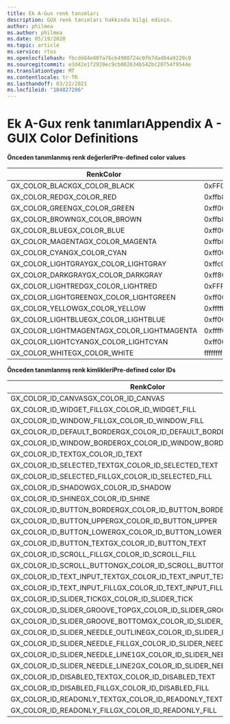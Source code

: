 ```yaml
---
title: Ek A-Gux renk tanımları
description: GUX renk tanımları hakkında bilgi edinin.
author: philmea
ms.author: philmea
ms.date: 05/19/2020
ms.topic: article
ms.service: rtos
ms.openlocfilehash: fbcddd4e807a76cb4980724c0fb7dad84a9229c0
ms.sourcegitcommit: e3d42e1f2920ec9cb002634b542bc20754f9544e
ms.translationtype: MT
ms.contentlocale: tr-TR
ms.lasthandoff: 03/22/2021
ms.locfileid: "104827286"
---
```

# <a name="appendix-a---guix-color-definitions"></a><span data-ttu-id="2b51e-103">Ek A-Gux renk tanımları</span><span class="sxs-lookup"><span data-stu-id="2b51e-103">Appendix A - GUIX Color Definitions</span></span> 

<span data-ttu-id="2b51e-104">__**Önceden tanımlanmış renk değerleri**__</span><span class="sxs-lookup"><span data-stu-id="2b51e-104">__**Pre-defined color values**__</span></span>

| <span data-ttu-id="2b51e-105">Renk</span><span class="sxs-lookup"><span data-stu-id="2b51e-105">Color</span></span>                            | <span data-ttu-id="2b51e-106">Değer</span><span class="sxs-lookup"><span data-stu-id="2b51e-106">Value</span></span>           |
| -------------------------------- | --------------- |
| <span data-ttu-id="2b51e-107">GX_COLOR_BLACK</span><span class="sxs-lookup"><span data-stu-id="2b51e-107">GX_COLOR_BLACK</span></span>                   | <span data-ttu-id="2b51e-108">0xFF000000</span><span class="sxs-lookup"><span data-stu-id="2b51e-108">0xff000000</span></span>      |
| <span data-ttu-id="2b51e-109">GX_COLOR_RED</span><span class="sxs-lookup"><span data-stu-id="2b51e-109">GX_COLOR_RED</span></span>                     | <span data-ttu-id="2b51e-110">0xffb80000</span><span class="sxs-lookup"><span data-stu-id="2b51e-110">0xffb80000</span></span>      |
| <span data-ttu-id="2b51e-111">GX_COLOR_GREEN</span><span class="sxs-lookup"><span data-stu-id="2b51e-111">GX_COLOR_GREEN</span></span>                   | <span data-ttu-id="2b51e-112">0xff00bc00</span><span class="sxs-lookup"><span data-stu-id="2b51e-112">0xff00bc00</span></span>      |
| <span data-ttu-id="2b51e-113">GX_COLOR_BROWN</span><span class="sxs-lookup"><span data-stu-id="2b51e-113">GX_COLOR_BROWN</span></span>                   | <span data-ttu-id="2b51e-114">0xffb8bc00</span><span class="sxs-lookup"><span data-stu-id="2b51e-114">0xffb8bc00</span></span>      |
| <span data-ttu-id="2b51e-115">GX_COLOR_BLUE</span><span class="sxs-lookup"><span data-stu-id="2b51e-115">GX_COLOR_BLUE</span></span>                    | <span data-ttu-id="2b51e-116">0xff0000b8</span><span class="sxs-lookup"><span data-stu-id="2b51e-116">0xff0000b8</span></span>      |
| <span data-ttu-id="2b51e-117">GX_COLOR_MAGENTA</span><span class="sxs-lookup"><span data-stu-id="2b51e-117">GX_COLOR_MAGENTA</span></span>                 | <span data-ttu-id="2b51e-118">0xffb800b8</span><span class="sxs-lookup"><span data-stu-id="2b51e-118">0xffb800b8</span></span>      |
| <span data-ttu-id="2b51e-119">GX_COLOR_CYAN</span><span class="sxs-lookup"><span data-stu-id="2b51e-119">GX_COLOR_CYAN</span></span>                    | <span data-ttu-id="2b51e-120">0xff00bcb8</span><span class="sxs-lookup"><span data-stu-id="2b51e-120">0xff00bcb8</span></span>      |
| <span data-ttu-id="2b51e-121">GX_COLOR_LIGHTGRAY</span><span class="sxs-lookup"><span data-stu-id="2b51e-121">GX_COLOR_LIGHTGRAY</span></span>               | <span data-ttu-id="2b51e-122">0xffc0c0c0</span><span class="sxs-lookup"><span data-stu-id="2b51e-122">0xffc0c0c0</span></span>      |
| <span data-ttu-id="2b51e-123">GX_COLOR_DARKGRAY</span><span class="sxs-lookup"><span data-stu-id="2b51e-123">GX_COLOR_DARKGRAY</span></span>                | <span data-ttu-id="2b51e-124">0xff808080</span><span class="sxs-lookup"><span data-stu-id="2b51e-124">0xff808080</span></span>      |
| <span data-ttu-id="2b51e-125">GX_COLOR_LIGHTRED</span><span class="sxs-lookup"><span data-stu-id="2b51e-125">GX_COLOR_LIGHTRED</span></span>                | <span data-ttu-id="2b51e-126">0xFFFF0000</span><span class="sxs-lookup"><span data-stu-id="2b51e-126">0xffff0000</span></span>      |
| <span data-ttu-id="2b51e-127">GX_COLOR_LIGHTGREEN</span><span class="sxs-lookup"><span data-stu-id="2b51e-127">GX_COLOR_LIGHTGREEN</span></span>              | <span data-ttu-id="2b51e-128">0xff00ff00</span><span class="sxs-lookup"><span data-stu-id="2b51e-128">0xff00ff00</span></span>      |
| <span data-ttu-id="2b51e-129">GX_COLOR_YELLOW</span><span class="sxs-lookup"><span data-stu-id="2b51e-129">GX_COLOR_YELLOW</span></span>                  | <span data-ttu-id="2b51e-130">0xffffff00</span><span class="sxs-lookup"><span data-stu-id="2b51e-130">0xffffff00</span></span>      |
| <span data-ttu-id="2b51e-131">GX_COLOR_LIGHTBLUE</span><span class="sxs-lookup"><span data-stu-id="2b51e-131">GX_COLOR_LIGHTBLUE</span></span>               | <span data-ttu-id="2b51e-132">0xff0000ff</span><span class="sxs-lookup"><span data-stu-id="2b51e-132">0xff0000ff</span></span>      |
| <span data-ttu-id="2b51e-133">GX_COLOR_LIGHTMAGENTA</span><span class="sxs-lookup"><span data-stu-id="2b51e-133">GX_COLOR_LIGHTMAGENTA</span></span>            | <span data-ttu-id="2b51e-134">0xffff00ff</span><span class="sxs-lookup"><span data-stu-id="2b51e-134">0xffff00ff</span></span>      |
| <span data-ttu-id="2b51e-135">GX_COLOR_LIGHTCYAN</span><span class="sxs-lookup"><span data-stu-id="2b51e-135">GX_COLOR_LIGHTCYAN</span></span>               | <span data-ttu-id="2b51e-136">0xff00ffff</span><span class="sxs-lookup"><span data-stu-id="2b51e-136">0xff00ffff</span></span>      |
| <span data-ttu-id="2b51e-137">GX_COLOR_WHITE</span><span class="sxs-lookup"><span data-stu-id="2b51e-137">GX_COLOR_WHITE</span></span>                   | <span data-ttu-id="2b51e-138">ffffffff</span><span class="sxs-lookup"><span data-stu-id="2b51e-138">0xffffffff</span></span>      |

<span data-ttu-id="2b51e-139">__**Önceden tanımlanmış renk kimlikleri**__</span><span class="sxs-lookup"><span data-stu-id="2b51e-139">__**Pre-defined color IDs**__</span></span>

| <span data-ttu-id="2b51e-140">Renk</span><span class="sxs-lookup"><span data-stu-id="2b51e-140">Color</span></span>                             | <span data-ttu-id="2b51e-141">Değer</span><span class="sxs-lookup"><span data-stu-id="2b51e-141">Value</span></span> |
|---------------------------------- | ---- |
| <span data-ttu-id="2b51e-142">GX_COLOR_ID_CANVAS</span><span class="sxs-lookup"><span data-stu-id="2b51e-142">GX_COLOR_ID_CANVAS</span></span>                | <span data-ttu-id="2b51e-143">0</span><span class="sxs-lookup"><span data-stu-id="2b51e-143">0</span></span>    |
| <span data-ttu-id="2b51e-144">GX_COLOR_ID_WIDGET_FILL</span><span class="sxs-lookup"><span data-stu-id="2b51e-144">GX_COLOR_ID_WIDGET_FILL</span></span>           | <span data-ttu-id="2b51e-145">1</span><span class="sxs-lookup"><span data-stu-id="2b51e-145">1</span></span>    |
| <span data-ttu-id="2b51e-146">GX_COLOR_ID_WINDOW_FILL</span><span class="sxs-lookup"><span data-stu-id="2b51e-146">GX_COLOR_ID_WINDOW_FILL</span></span>           | <span data-ttu-id="2b51e-147">2</span><span class="sxs-lookup"><span data-stu-id="2b51e-147">2</span></span>    |
| <span data-ttu-id="2b51e-148">GX_COLOR_ID_DEFAULT_BORDER</span><span class="sxs-lookup"><span data-stu-id="2b51e-148">GX_COLOR_ID_DEFAULT_BORDER</span></span>        | <span data-ttu-id="2b51e-149">3</span><span class="sxs-lookup"><span data-stu-id="2b51e-149">3</span></span>    |
| <span data-ttu-id="2b51e-150">GX_COLOR_ID_WINDOW_BORDER</span><span class="sxs-lookup"><span data-stu-id="2b51e-150">GX_COLOR_ID_WINDOW_BORDER</span></span>         | <span data-ttu-id="2b51e-151">4</span><span class="sxs-lookup"><span data-stu-id="2b51e-151">4</span></span>    |
| <span data-ttu-id="2b51e-152">GX_COLOR_ID_TEXT</span><span class="sxs-lookup"><span data-stu-id="2b51e-152">GX_COLOR_ID_TEXT</span></span>                  | <span data-ttu-id="2b51e-153">5</span><span class="sxs-lookup"><span data-stu-id="2b51e-153">5</span></span>    |
| <span data-ttu-id="2b51e-154">GX_COLOR_ID_SELECTED_TEXT</span><span class="sxs-lookup"><span data-stu-id="2b51e-154">GX_COLOR_ID_SELECTED_TEXT</span></span>         | <span data-ttu-id="2b51e-155">6</span><span class="sxs-lookup"><span data-stu-id="2b51e-155">6</span></span>    |
| <span data-ttu-id="2b51e-156">GX_COLOR_ID_SELECTED_FILL</span><span class="sxs-lookup"><span data-stu-id="2b51e-156">GX_COLOR_ID_SELECTED_FILL</span></span>         | <span data-ttu-id="2b51e-157">7</span><span class="sxs-lookup"><span data-stu-id="2b51e-157">7</span></span>    |
| <span data-ttu-id="2b51e-158">GX_COLOR_ID_SHADOW</span><span class="sxs-lookup"><span data-stu-id="2b51e-158">GX_COLOR_ID_SHADOW</span></span>                | <span data-ttu-id="2b51e-159">8</span><span class="sxs-lookup"><span data-stu-id="2b51e-159">8</span></span>    |
| <span data-ttu-id="2b51e-160">GX_COLOR_ID_SHINE</span><span class="sxs-lookup"><span data-stu-id="2b51e-160">GX_COLOR_ID_SHINE</span></span>                 | <span data-ttu-id="2b51e-161">9</span><span class="sxs-lookup"><span data-stu-id="2b51e-161">9</span></span>    |
| <span data-ttu-id="2b51e-162">GX_COLOR_ID_BUTTON_BORDER</span><span class="sxs-lookup"><span data-stu-id="2b51e-162">GX_COLOR_ID_BUTTON_BORDER</span></span>         | <span data-ttu-id="2b51e-163">10</span><span class="sxs-lookup"><span data-stu-id="2b51e-163">10</span></span>   |
| <span data-ttu-id="2b51e-164">GX_COLOR_ID_BUTTON_UPPER</span><span class="sxs-lookup"><span data-stu-id="2b51e-164">GX_COLOR_ID_BUTTON_UPPER</span></span>          | <span data-ttu-id="2b51e-165">11</span><span class="sxs-lookup"><span data-stu-id="2b51e-165">11</span></span>   |
| <span data-ttu-id="2b51e-166">GX_COLOR_ID_BUTTON_LOWER</span><span class="sxs-lookup"><span data-stu-id="2b51e-166">GX_COLOR_ID_BUTTON_LOWER</span></span>          | <span data-ttu-id="2b51e-167">12</span><span class="sxs-lookup"><span data-stu-id="2b51e-167">12</span></span>   |
| <span data-ttu-id="2b51e-168">GX_COLOR_ID_BUTTON_TEXT</span><span class="sxs-lookup"><span data-stu-id="2b51e-168">GX_COLOR_ID_BUTTON_TEXT</span></span>           | <span data-ttu-id="2b51e-169">13</span><span class="sxs-lookup"><span data-stu-id="2b51e-169">13</span></span>   |
| <span data-ttu-id="2b51e-170">GX_COLOR_ID_SCROLL_FILL</span><span class="sxs-lookup"><span data-stu-id="2b51e-170">GX_COLOR_ID_SCROLL_FILL</span></span>           | <span data-ttu-id="2b51e-171">14</span><span class="sxs-lookup"><span data-stu-id="2b51e-171">14</span></span>   |
| <span data-ttu-id="2b51e-172">GX_COLOR_ID_SCROLL_BUTTON</span><span class="sxs-lookup"><span data-stu-id="2b51e-172">GX_COLOR_ID_SCROLL_BUTTON</span></span>         | <span data-ttu-id="2b51e-173">15</span><span class="sxs-lookup"><span data-stu-id="2b51e-173">15</span></span>   |
| <span data-ttu-id="2b51e-174">GX_COLOR_ID_TEXT_INPUT_TEXT</span><span class="sxs-lookup"><span data-stu-id="2b51e-174">GX_COLOR_ID_TEXT_INPUT_TEXT</span></span>       | <span data-ttu-id="2b51e-175">16</span><span class="sxs-lookup"><span data-stu-id="2b51e-175">16</span></span>   |
| <span data-ttu-id="2b51e-176">GX_COLOR_ID_TEXT_INPUT_FILL</span><span class="sxs-lookup"><span data-stu-id="2b51e-176">GX_COLOR_ID_TEXT_INPUT_FILL</span></span>       | <span data-ttu-id="2b51e-177">17</span><span class="sxs-lookup"><span data-stu-id="2b51e-177">17</span></span>   |
| <span data-ttu-id="2b51e-178">GX_COLOR_ID_SLIDER_TICK</span><span class="sxs-lookup"><span data-stu-id="2b51e-178">GX_COLOR_ID_SLIDER_TICK</span></span>           | <span data-ttu-id="2b51e-179">18</span><span class="sxs-lookup"><span data-stu-id="2b51e-179">18</span></span>   |
| <span data-ttu-id="2b51e-180">GX_COLOR_ID_SLIDER_GROOVE_TOP</span><span class="sxs-lookup"><span data-stu-id="2b51e-180">GX_COLOR_ID_SLIDER_GROOVE_TOP</span></span>     | <span data-ttu-id="2b51e-181">19</span><span class="sxs-lookup"><span data-stu-id="2b51e-181">19</span></span>   |
| <span data-ttu-id="2b51e-182">GX_COLOR_ID_SLIDER_GROOVE_BOTTOM</span><span class="sxs-lookup"><span data-stu-id="2b51e-182">GX_COLOR_ID_SLIDER_GROOVE_BOTTOM</span></span>  | <span data-ttu-id="2b51e-183">20</span><span class="sxs-lookup"><span data-stu-id="2b51e-183">20</span></span>   |
| <span data-ttu-id="2b51e-184">GX_COLOR_ID_SLIDER_NEEDLE_OUTLINE</span><span class="sxs-lookup"><span data-stu-id="2b51e-184">GX_COLOR_ID_SLIDER_NEEDLE_OUTLINE</span></span> | <span data-ttu-id="2b51e-185">21</span><span class="sxs-lookup"><span data-stu-id="2b51e-185">21</span></span>   |
| <span data-ttu-id="2b51e-186">GX_COLOR_ID_SLIDER_NEEDLE_FILL</span><span class="sxs-lookup"><span data-stu-id="2b51e-186">GX_COLOR_ID_SLIDER_NEEDLE_FILL</span></span>    | <span data-ttu-id="2b51e-187">22</span><span class="sxs-lookup"><span data-stu-id="2b51e-187">22</span></span>   |
| <span data-ttu-id="2b51e-188">GX_COLOR_ID_SLIDER_NEEDLE_LINE1</span><span class="sxs-lookup"><span data-stu-id="2b51e-188">GX_COLOR_ID_SLIDER_NEEDLE_LINE1</span></span>   | <span data-ttu-id="2b51e-189">23</span><span class="sxs-lookup"><span data-stu-id="2b51e-189">23</span></span>   |
| <span data-ttu-id="2b51e-190">GX_COLOR_ID_SLIDER_NEEDLE_LINE2</span><span class="sxs-lookup"><span data-stu-id="2b51e-190">GX_COLOR_ID_SLIDER_NEEDLE_LINE2</span></span>   | <span data-ttu-id="2b51e-191">24</span><span class="sxs-lookup"><span data-stu-id="2b51e-191">24</span></span>   |
| <span data-ttu-id="2b51e-192">GX_COLOR_ID_DISABLED_TEXT</span><span class="sxs-lookup"><span data-stu-id="2b51e-192">GX_COLOR_ID_DISABLED_TEXT</span></span>         | <span data-ttu-id="2b51e-193">25</span><span class="sxs-lookup"><span data-stu-id="2b51e-193">25</span></span>   |
| <span data-ttu-id="2b51e-194">GX_COLOR_ID_DISABLED_FILL</span><span class="sxs-lookup"><span data-stu-id="2b51e-194">GX_COLOR_ID_DISABLED_FILL</span></span>         | <span data-ttu-id="2b51e-195">26</span><span class="sxs-lookup"><span data-stu-id="2b51e-195">26</span></span>   |
| <span data-ttu-id="2b51e-196">GX_COLOR_ID_READONLY_TEXT</span><span class="sxs-lookup"><span data-stu-id="2b51e-196">GX_COLOR_ID_READONLY_TEXT</span></span>         | <span data-ttu-id="2b51e-197">27</span><span class="sxs-lookup"><span data-stu-id="2b51e-197">27</span></span>   |
| <span data-ttu-id="2b51e-198">GX_COLOR_ID_READONLY_FILL</span><span class="sxs-lookup"><span data-stu-id="2b51e-198">GX_COLOR_ID_READONLY_FILL</span></span>         | <span data-ttu-id="2b51e-199">28</span><span class="sxs-lookup"><span data-stu-id="2b51e-199">28</span></span>   |